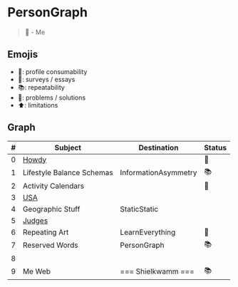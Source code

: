 # PersonGraph
> 🎉 - Me

## Emojis
* 🎉: profile consumability
* 📜: surveys / essays
* 📚: repeatability
* 🤠: problems / solutions
* ⬆️: limitations

## Graph
| # | Subject | Destination | Status |
| ------- | ------- | ------- | ------- |
| 0 | [Howdy](https://github.com/PersonField/Howdy) |  | 🤠 |
| 1 | Lifestyle Balance Schemas | InformationAsymmetry | 📚 |
| 2 | Activity Calendars |  | 📜 |
| 3 | [USA](https://github.com/PersonField/USA) |  |  |
| 4 | Geographic Stuff | StaticStatic |  |
| 5 | [Judges](https://github.com/InformationAsymmetry/Judges) |  | |
| 6 | Repeating Art | LearnEverything | 🎉 |
| 7 | Reserved Words | PersonGraph | 📚 |
| 8 |  |  |  |
| 9 | Me Web | === Shielkwamm === | 📚 |
